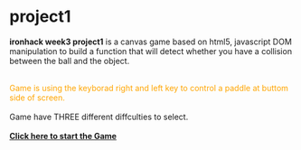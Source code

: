 # project1
<b>ironhack week3 project1</b> is a canvas game based on html5, javascript DOM manipulation to build a function that will detect whether you have a collision between the ball and the object.

<br><span style="color:orange;">Game is using the keyborad right and left key to control a paddle at buttom side of screen.</br></span>
<br style="color:rgb(123,56,104)">Game have THREE different diffculties to select.<br>
<br><b><a href="" target="_blank">Click here to start the Game</a></br></b>


